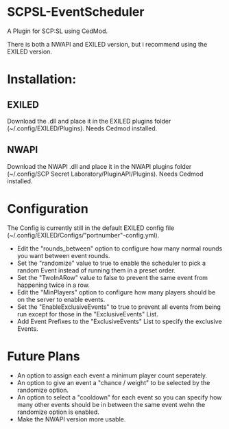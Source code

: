 # SCPSL-EventScheduler
A Plugin for SCP:SL using CedMod.

There is both a NWAPI and EXILED version, but i recommend using the EXILED version.

# Installation:
## EXILED
Download the .dll and place it in the EXILED plugins folder (~/.config/EXILED/Plugins).
Needs Cedmod installed.

## NWAPI
Download the NWAPI .dll and place it in the NWAPI plugins folder (~/.config/SCP Secret Laboratory/PluginAPI/Plugins).
Needs Cedmod installed.

# Configuration 
The Config is currently still in the default EXILED config file (~/.config/EXILED/Configs/"portnumber"-config.yml).
- Edit the "rounds_between" option to configure how many normal rounds you want between event rounds.
- Set the "randomize" value to true to enable the scheduler to pick a random Event instead of running them in a preset order.
- Set the "TwoInARow" value to false to prevent the same event from happening twice in a row.
- Edit the "MinPlayers" option to configure how many players should be on the server to enable events.
- Set the "EnableExclusiveEvents" to true to prevent all events from being run except for those in the "ExclusiveEvents" List.
- Add Event Prefixes to the "ExclusiveEvents" List to specify the exclusive Events.

# Future Plans
- An option to assign each event a minimum player count seperately.
- An option to give an event a "chance / weight" to be selected by the randomize option.
- An option to select a "cooldown" for each event so you can specify how many other events should be in between the same event wehn the randomize option is enabled.
- Make the NWAPI version more usable.
